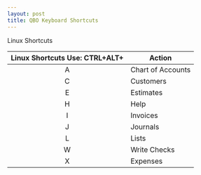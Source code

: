 ```yaml
---
layout: post
title: QBO Keyboard Shortcuts
--- 
```


Linux Shortcuts

|Linux Shortcuts Use: CTRL+ALT+|Action|
|:-:|-|
|A|Chart of Accounts|
|C|Customers|
|E|Estimates|
|H|Help|
|I|Invoices|
|J|Journals|
|L|Lists|
|W|Write Checks|
|X|Expenses|
